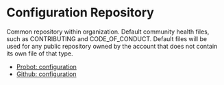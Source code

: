 # Configuration Repository

Common repository within organization.
Default community health files, such as CONTRIBUTING and CODE_OF_CONDUCT. Default files will be used for any public repository owned by the account that does not contain its own file of that type.


- [Probot: configuration](https://github.com/probot/probot-config)
- [Github: configuration][1]

[1]: https://docs.github.com/en/communities/setting-up-your-project-for-healthy-contributions/creating-a-default-community-health-file
